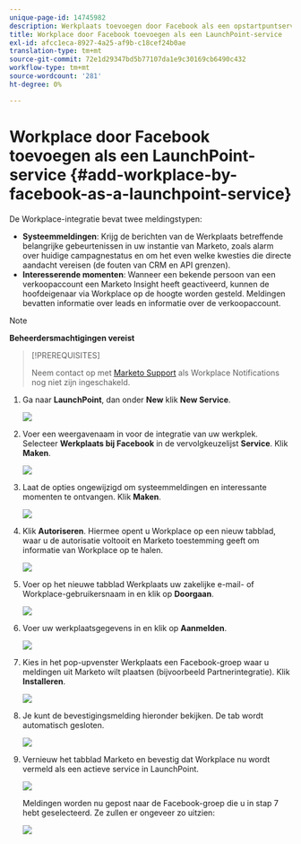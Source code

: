 ```yaml
---
unique-page-id: 14745982
description: Werkplaats toevoegen door Facebook als een opstartpuntservice - Marketo Docs - Productdocumentatie
title: Workplace door Facebook toevoegen als een LaunchPoint-service
exl-id: afcc1eca-8927-4a25-af9b-c18cef24b0ae
translation-type: tm+mt
source-git-commit: 72e1d29347bd5b77107da1e9c30169cb6490c432
workflow-type: tm+mt
source-wordcount: '281'
ht-degree: 0%

---
```


# Workplace door Facebook toevoegen als een LaunchPoint-service {#add-workplace-by-facebook-as-a-launchpoint-service}

De Workplace-integratie bevat twee meldingstypen:

* **Systeemmeldingen**: Krijg de berichten van de Werkplaats betreffende belangrijke gebeurtenissen in uw instantie van Marketo, zoals alarm over huidige campagnestatus en om het even welke kwesties die directe aandacht vereisen (de fouten van CRM en API grenzen).
* **Interesserende momenten**: Wanneer een bekende persoon van een verkoopaccount een Marketo Insight heeft geactiveerd, kunnen de hoofdeigenaar via Workplace op de hoogte worden gesteld. Meldingen bevatten informatie over leads en informatie over de verkoopaccount.

>[!NOTE]
>
>**Beheerdersmachtigingen vereist**

>[!PREREQUISITES]
>
>Neem contact op met [Marketo Support](https://nation.marketo.com/t5/Support/ct-p/Support) als Workplace Notifications nog niet zijn ingeschakeld.

1. Ga naar **LaunchPoint**, dan onder **New** klik **New Service**.

   ![](assets/image2017-11-27-14-3a13-3a18-1.png)

1. Voer een weergavenaam in voor de integratie van uw werkplek. Selecteer **Werkplaats bij Facebook** in de vervolgkeuzelijst **Service**. Klik **Maken**.

   ![](assets/newservice.png)

1. Laat de opties ongewijzigd om systeemmeldingen en interessante momenten te ontvangen. Klik **Maken**.

   ![](assets/create.png)

1. Klik **Autoriseren**. Hiermee opent u Workplace op een nieuw tabblad, waar u de autorisatie voltooit en Marketo toestemming geeft om informatie van Workplace op te halen.

   ![](assets/authorize.png)

1. Voer op het nieuwe tabblad Werkplaats uw zakelijke e-mail- of Workplace-gebruikersnaam in en klik op **Doorgaan**.

   ![](assets/workplacelogin.png)

1. Voer uw werkplaatsgegevens in en klik op **Aanmelden**.

   ![](assets/workplacelogininfo.png)

1. Kies in het pop-upvenster Werkplaats een Facebook-groep waar u meldingen uit Marketo wilt plaatsen (bijvoorbeeld Partnerintegratie). Klik **Installeren**.

   ![](assets/installmarketo.png)

1. Je kunt de bevestigingsmelding hieronder bekijken. De tab wordt automatisch gesloten.

   ![](assets/success.png)

1. Vernieuw het tabblad Marketo en bevestig dat Workplace nu wordt vermeld als een actieve service in LaunchPoint.

   ![](assets/confirm.png)

   Meldingen worden nu gepost naar de Facebook-groep die u in stap 7 hebt geselecteerd. Ze zullen er ongeveer zo uitzien:

   ![](assets/example.png)
